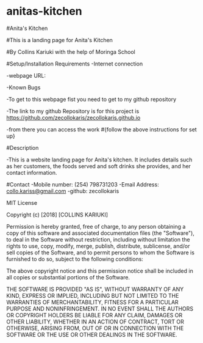 # anitas-kitchen
#Anita's Kitchen

#This is a landing page for Anita's Kitchen

#By Collins Kariuki with the help of Moringa School

#Setup/Installation Requirements
-Internet connection

-webpage URL:

-Known Bugs

-To get to this webpage fist you need to get to my github repository

-The link to my github Repository is for this project is https://github.com/zecollokaris/zecollokaris.github.io

-from there you can access the work
#{follow the above instructions for set up}

#Description

-This is a website landing page for Anita's kitchen. It includes details such as her customers, the foods served and soft drinks she provides, and her contact information.

#Contact
-Mobile number: (254) 798731203
-Email Address: collo.kariss@gmail.com
-github: zecollokaris

MIT License

Copyright (c) [2018] [COLLINS KARIUKI]

Permission is hereby granted, free of charge, to any person obtaining a copy
of this software and associated documentation files (the "Software"), to deal
in the Software without restriction, including without limitation the rights
to use, copy, modify, merge, publish, distribute, sublicense, and/or sell
copies of the Software, and to permit persons to whom the Software is
furnished to do so, subject to the following conditions:

The above copyright notice and this permission notice shall be included in all
copies or substantial portions of the Software.

THE SOFTWARE IS PROVIDED "AS IS", WITHOUT WARRANTY OF ANY KIND, EXPRESS OR
IMPLIED, INCLUDING BUT NOT LIMITED TO THE WARRANTIES OF MERCHANTABILITY,
FITNESS FOR A PARTICULAR PURPOSE AND NONINFRINGEMENT. IN NO EVENT SHALL THE
AUTHORS OR COPYRIGHT HOLDERS BE LIABLE FOR ANY CLAIM, DAMAGES OR OTHER
LIABILITY, WHETHER IN AN ACTION OF CONTRACT, TORT OR OTHERWISE, ARISING FROM,
OUT OF OR IN CONNECTION WITH THE SOFTWARE OR THE USE OR OTHER DEALINGS IN THE
SOFTWARE.

